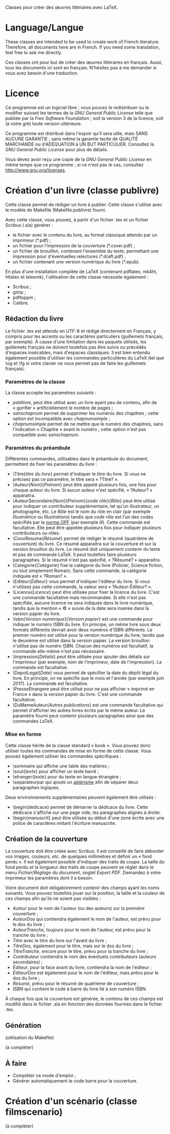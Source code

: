 Classes pour créer des œuvres littéraires avec LaTeX.

# Language/Langue

These classes are intended to be used to create work of French literature. Therefore, all documents here are in French. If you need some translation, feel free to ask me directly.

Ces classes ont pour but de créer des œuvres littéraires en français. Aussi, tous les documents ici sont en français. N'hésitez pas à me demander si vous avez besoin d'une traduction.

# Licence

Ce programme est un logiciel libre ; vous pouvez le redistribuer ou le modifier suivant les termes de la _GNU General Public License_ telle que publiée par la _Free Software Foundation_ ; soit la version 3 de la licence, soit (à votre gré) toute version ultérieure.

Ce programme est distribué dans l'espoir qu'il sera utile, mais SANS AUCUNE GARANTIE ; sans même la garantie tacite de QUALITÉ MARCHANDE ou d'ADÉQUATION à UN BUT PARTICULIER. Consultez la _GNU General Public License_ pour plus de détails.

Vous devez avoir reçu une copie de la _GNU General Public License_ en même temps que ce programme ; si ce n'est pas le cas, consultez <http://www.gnu.org/licenses>.

# Création d'un livre (classe publivre)

Cette classe permet de rédiger un livre à publier. Cette classe s'utilise avec le modèle de Makefile (Makefile.publivre) fourni.

Avec cette classe, vous pouvez, à partir d'un fichier .tex et un fichier Scribus (.sla) générer :
* le fichier avec le contenu du livre, au format classique attendu par un imprimeur (*.pdf) ;
* un fichier pour l'impression de la couverture (*.cover.pdf) ;
* un fichier de brouillon, contenant l'ensemble du texte, permettant une impression pour d'éventuelles relectures (*.draft.pdf) ;
* un fichier contenant une version numérique du livre (*.epub).

En plus d'une installation complète de LaTeX (contenant pdflatex, mk4ht, htlatex et latexmk), l'utilisation de cette classe nécessite également :
* Scribus ;
* gimp ;
* pdftoppm ;
* Calibre.

## Rédaction du livre

Le fichier .tex est attendu en UTF-8 et rédigé directement en Français, y compris pour les accents ou les caractères particuliers (guillemets français, par exemple). À cause d'une limitation dans les paquets utilisés, les guillemets français ne doivent toutefois pas être suivis ou précédés d'espaces insécables, mais d'espaces classiques. Il est bien entendu également possible d'utiliser les commandes particulières du LaTeX (tel que \og et \fg si votre clavier ne vous permet pas de faire les guillemets français).

### Paramètres de la classe

La classe accepte les paramètres suivants :
* _petitlivre_, peut être utilisé avec un livre ayant peu de contenu, afin de « gonfler » artificiellement le nombre de pages ;
* _sanschapnum_ permet de supprimer les numéros des chapitres ; cette option est incompatible avec _chapnumsimple_ ;
* _chapnumsimple_ permet de ne mettre que le numéro des chapitres, sans l'indication « Chapitre » avant le numéro ; cette option n'est pas compatible avec _sanschapnum_.

### Paramètres du préambule

Différentes commandes, utilisables dans le préambule du document, permettent de fixer les paramètres du livre :
* \Titre{_titre du livre_} permet d'indiquer le titre du livre. Si vous ne précisez pas ce paramètre, le titre sera « ?Titre? ».
* \Auteur{_Nom_}{_Prénom_} peut être appelé plusieurs fois, une fois pour chaque auteur du livre. Si aucun auteur n'est spécifié, « ?Auteur? » apparaitra.
* \AuteurSecondaire{_Nom_}{_Prénom_}{_code rôle_}{_Rôle_} peut être utilisé pour indiquer un contributeur supplémentaire, tel qu'un illustrateur, un photographe, etc. Le _Rôle_ est le nom du rôle en clair (par exemple _Illustratrice_ ou _Illustrations_) tandis que _code rôle_ est l'un des codes spécifiés par la [norme OPF](http://www.idpf.org/epub/20/spec/OPF_2.0.1_draft.htm#Section2.2.6) (par exemple _ill_). Cette commande est facultative. Elle peut être appelée plusieurs fois pour indiquer plusieurs contributeurs ou rôles.
* \CouvResume{_Résumé_} permet de rédiger le résumé (quatrième de couverture) du livre. Ce résumé apparaitra sur la couverture et sur la version brouillon du livre. Le résumé doit uniquement contenir du texte et pas de commande LaTeX. Il peut toutefois faire plusieurs paragraphes. Si le résumé n'est pas spécifié, « ?Résumé? » apparaitra.
* \Categorie{_Catégorie_} fixe la catégorie du livre (Policier, Science fiction, ou tout simplement Roman). Sans cette commande, la catégorie indiquée est « ?Roman? ».
* \Editeur{_Éditeur_} vous permet d'indiquer l'éditeur du  livre. Si vous n'utilisez pas cette commande, la valeur sera « ?Auteur-Éditeur? ».
* \Licence{_Licence_} peut être utilisée pour fixer la licence du livre. C'est une commande facultative mais recommandée. Si elle n'est pas spécifiée, aucune licence ne sera indiquée dans le livre numérique, tandis que la mention « © » suivie de la date sera insérée dans la version papier du livre.
* \Isbn{_Version numérique_}{_Version papier_} est une commande pour indiquer le numéro ISBN du livre. En principe, un même livre sous deux formats différents devrait avoir deux numéros d'ISBN différents. Le premier numéro est utilisé pour la version numérique du livre, tandis que le deuxième est utilisé dans la version papier. La version brouillon n'utilise pas de numéro ISBN. Chacun des numéros est facultatif, la commande elle-même n'est pas nécessaire.
* \Impression{_Détails_} peut être utilisée pour ajouter des détails sur l'imprimeur (par exemple, nom de l'imprimeur, date de l'impression). La commande est facultative.
* \DepotLegal{_Date_} vous permet de spécifier la date du dépôt légal du livre. En principe, on ne spécifie que le mois et l'année (par exemple _juin 2017_). La commande est facultative.
* \PresseEtrangere peut être utilisé pour ne pas afficher « imprimé en France » dans la version papier du livre. C'est une commande facultative.
* \DuMemeAuteur{_Autres publications_} est une commande facultative qui permet d'afficher les autres livres écrits par le même auteur. Le paramètre fourni peut contenir plusieurs paragraphes ainsi que des commandes LaTeX.

### Mise en forme

Cette classe hérite de la classe standard « book ». Vous pouvez donc utiliser toutes les commandes de mise en forme de cette classe. Vous pouvez également utiliser les commandes spécifiques :
* \sommaire qui affiche une table des matières ;
* \sout{_texte_} pour afficher un texte barré ;
* \etranger{_texte_} pour du texte en langue étrangère ;
* \separateurpar qui ajoute un [astérisme](https://fr.wikipedia.org/wiki/Ast%C3%A9risme_(typographie)) afin de séparer deux paragraphes logiques.

Deux environnements supplémentaires peuvent également être utilisés :
* \begin{dedicace} permet de démarrer la dédicace du livre. Cette dédicace s'affiche sur une page vide, les paragraphes alignés à droite.
* \begin{manuscrit} peut être utilisée au début d'une zone écrite avec une police de caractères imitant l'écriture manuscrite.

## Création de la couverture

La couverture doit être créée avec Scribus. Il est conseillé de faire déborder vos images, couleurs, etc. de quelques millimètres et définir un « fond perdu ». Il est également possible d'indiquer des traits de coupe. La taille du fond perdu et la longueur des traits de coupe peuvent se régler dans le menu _Fichier_/_Réglage du document_, onglet _Export PDF_. Demandez à votre imprimeur les paramètres dont il a besoin.

Votre document doit obligatoirement contenir des champs ayant les noms suivants. Vous pouvez toutefois jouer sur la position, la taille et la couleur de ces champs afin qu'ils ne soient pas visibles :
* _Auteur_ pour le nom de l'auteur (ou des auteurs) sur la première couverture ;
* _AuteurDos_ qui contiendra également le nom de l'auteur, est prévu pour le dos du livre ;
* _AuteurTranche_, toujours pour le nom de l'auteur, est prévu pour la tranche du livre ;
* _Titre_ avec le titre du livre sur l'avant du livre ;
* _TitreDos_, également pour le titre, mais sur le dos du livre ;
* _TitreTranche_, encore pour le titre, prévu pour la tranche du livre ;
* _Contributeur_ contiendra le nom des éventuels contributeurs (auteurs secondaires) ;
* _Éditeur_, pour la face avant du livre, contiendra la nom de l'éditeur ;
* _ÉditeurDos_ est également pour le nom de l'éditeur, mais prévu pour le dos du livre ;
* _Résumé_, prévu pour le résumé de quatrième de couverture ;
* _ISBN_ qui contient le code à barre du livre lié à son numéro ISBN.

À chaque fois que la couverture est générée, le contenu de ces champs est modifié dans le fichier .sla en fonction des données fournies dans le fichier .tex.

## Génération

(utilisation du Makefile)

(à compléter)

## À faire

* Compléter ce mode d'emploi ;
* Générer automatiquement le code barre pour la couverture.

# Création d'un scénario (classe filmscenario)

(à compléter)
